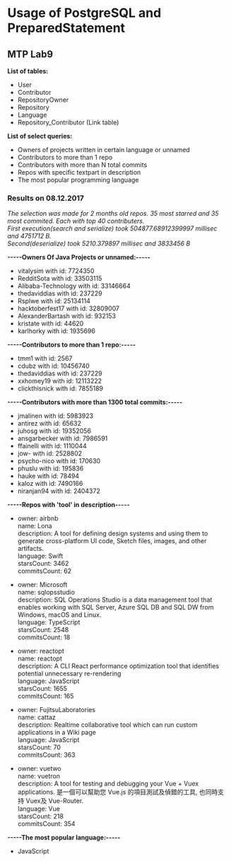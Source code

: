 # Usage of PostgreSQL and PreparedStatement
## MTP Lab9

**List of tables:**
- User
- Contributor
- RepositoryOwner
- Repository
- Language
- Repository_Contributor (Link table)

**List of select queries:**
- Owners of projects written in certain language or unnamed
- Contributors to more than 1 repo
- Contributors with more than N total commits
- Repos with specific textpart in description
- The most popular programming language

### Results on 08.12.2017
*The selection was made for 2 months old repos. 35 most starred and 35 most commited. Each with top 40 contributers.   
First execution(search and serialize) took  504877.68912399997 millisec and 4751712 B.  
Second(deserialize) took 5210.379897 millisec and 3833456 B*

**-----Owners Of Java Projects or unnamed:-----**
* vitalysim with id: 7724350
* RedditSota with id: 33503115
* Alibaba-Technology with id: 33146664
* thedaviddias with id: 237229
* Rsplwe with id: 25134114
* hacktoberfest17 with id: 32809007
* AlexanderBartash with id: 932153
* kristate with id: 44620
* karlhorky with id: 1935696

**-----Contributors to more than 1 repo:-----**
* tmm1 with id: 2567
* cdubz with id: 10456740
* thedaviddias with id: 237229
* xxhomey19 with id: 12113222
* clickthisnick with id: 7855189

**-----Contributors with more than 1300 total commits:-----**
* jmalinen with id: 5983923
* antirez with id: 65632
* juhosg with id: 19352056
* ansgarbecker with id: 7986591
* ffainelli with id: 1110044
* jow- with id: 2528802
* psycho-nico with id: 170630
* phuslu with id: 195836
* hauke with id: 78494
* kaloz with id: 7490166
* niranjan94 with id: 2404372

**-----Repos with 'tool' in description-----**
* owner: airbnb  
name: Lona  
description: A tool for defining design systems and using them to generate cross-platform UI code, Sketch files, images, and other artifacts.  
language: Swift  
starsCount: 3462  
commitsCount: 62  

* owner: Microsoft  
name: sqlopsstudio  
description: SQL Operations Studio is a data management tool that enables working with SQL Server, Azure SQL DB and SQL DW from Windows, macOS and Linux.  
language: TypeScript  
starsCount: 2548  
commitsCount: 18  

* owner: reactopt  
name: reactopt  
description: A CLI React performance optimization tool that identifies potential unnecessary re-rendering  
language: JavaScript  
starsCount: 1655  
commitsCount: 165  

* owner: FujitsuLaboratories  
name: cattaz  
description: Realtime collaborative tool which can run custom applications in a Wiki page  
language: JavaScript  
starsCount: 70  
commitsCount: 363  

* owner: vuetwo  
name: vuetron  
description: A tool for testing and debugging your Vue + Vuex applications. 是一個可以幫助您 Vue.js 的項目測試及偵錯的工具, 也同時支持 Vuex及 Vue-Router.  
language: Vue  
starsCount: 218  
commitsCount: 354  

**-----The most popular language:-----**
* JavaScript
